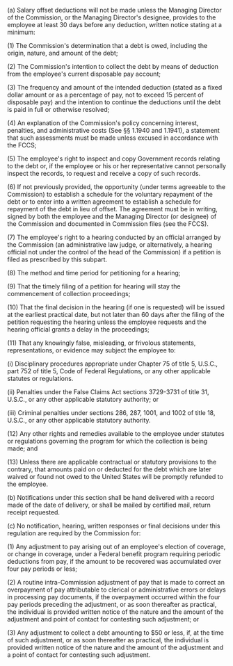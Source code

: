 (a) Salary offset deductions will not be made unless the Managing Director of the Commission, or the Managing Director's designee, provides to the employee at least 30 days before any deduction, written notice stating at a minimum:

(1) The Commission's determination that a debt is owed, including the origin, nature, and amount of the debt;

(2) The Commission's intention to collect the debt by means of deduction from the employee's current disposable pay account;

(3) The frequency and amount of the intended deduction (stated as a fixed dollar amount or as a percentage of pay, not to exceed 15 percent of disposable pay) and the intention to continue the deductions until the debt is paid in full or otherwise resolved;

(4) An explanation of the Commission's policy concerning interest, penalties, and administrative costs (See §§ 1.1940 and 1.1941), a statement that such assessments must be made unless excused in accordance with the FCCS;

(5) The employee's right to inspect and copy Government records relating to the debt or, if the employee or his or her representative cannot personally inspect the records, to request and receive a copy of such records.

(6) If not previously provided, the opportunity (under terms agreeable to the Commission) to establish a schedule for the voluntary repayment of the debt or to enter into a written agreement to establish a schedule for repayment of the debt in lieu of offset. The agreement must be in writing, signed by both the employee and the Managing Director (or designee) of the Commission and documented in Commission files (see the FCCS).

(7) The employee's right to a hearing conducted by an official arranged by the Commission (an administrative law judge, or alternatively, a hearing official not under the control of the head of the Commission) if a petition is filed as prescribed by this subpart.

(8) The method and time period for petitioning for a hearing;

(9) That the timely filing of a petition for hearing will stay the commencement of collection proceedings;

(10) That the final decision in the hearing (if one is requested) will be issued at the earliest practical date, but not later than 60 days after the filing of the petition requesting the hearing unless the employee requests and the hearing official grants a delay in the proceedings;

(11) That any knowingly false, misleading, or frivolous statements, representations, or evidence may subject the employee to:

(i) Disciplinary procedures appropriate under Chapter 75 of title 5, U.S.C., part 752 of title 5, Code of Federal Regulations, or any other applicable statutes or regulations.

(ii) Penalties under the False Claims Act sections 3729-3731 of title 31, U.S.C., or any other applicable statutory authority; or

(iii) Criminal penalties under sections 286, 287, 1001, and 1002 of title 18, U.S.C., or any other applicable statutory authority.

(12) Any other rights and remedies available to the employee under statutes or regulations governing the program for which the collection is being made; and

(13) Unless there are applicable contractual or statutory provisions to the contrary, that amounts paid on or deducted for the debt which are later waived or found not owed to the United States will be promptly refunded to the employee.

(b) Notifications under this section shall be hand delivered with a record made of the date of delivery, or shall be mailed by certified mail, return receipt requested.

(c) No notification, hearing, written responses or final decisions under this regulation are required by the Commission for:

(1) Any adjustment to pay arising out of an employee's election of coverage, or change in coverage, under a Federal benefit program requiring periodic deductions from pay, if the amount to be recovered was accumulated over four pay periods or less;

(2) A routine intra-Commission adjustment of pay that is made to correct an overpayment of pay attributable to clerical or administrative errors or delays in processing pay documents, if the overpayment occurred within the four pay periods preceding the adjustment, or as soon thereafter as practical, the individual is provided written notice of the nature and the amount of the adjustment and point of contact for contesting such adjustment; or

(3) Any adjustment to collect a debt amounting to $50 or less, if, at the time of such adjustment, or as soon thereafter as practical, the individual is provided written notice of the nature and the amount of the adjustment and a point of contact for contesting such adjustment.


